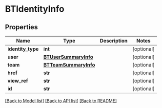 # BTIdentityInfo

## Properties
Name | Type | Description | Notes
------------ | ------------- | ------------- | -------------
**identity_type** | **int** |  | [optional] 
**user** | [**BTUserSummaryInfo**](BTUserSummaryInfo.md) |  | [optional] 
**team** | [**BTTeamSummaryInfo**](BTTeamSummaryInfo.md) |  | [optional] 
**href** | **str** |  | [optional] 
**view_ref** | **str** |  | [optional] 
**id** | **str** |  | [optional] 

[[Back to Model list]](../README.md#documentation-for-models) [[Back to API list]](../README.md#documentation-for-api-endpoints) [[Back to README]](../README.md)


